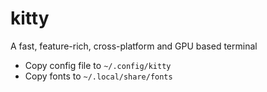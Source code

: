 # kitty

A fast, feature-rich, cross-platform and GPU based terminal

- Copy config file to `~/.config/kitty`
- Copy fonts to `~/.local/share/fonts`
